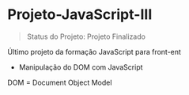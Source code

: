 # Projeto-JavaScript-III

> Status do Projeto: Projeto Finalizado

Último projeto da formação JavaScript para front-ent

- Manipulação do DOM com JavaScript

DOM = Document Object Model
